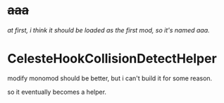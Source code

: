 # ~~aaa~~
###### at first, i think it should be loaded as the first mod, so it's named aaa.

# CelesteHookCollisionDetectHelper
modify monomod should be better, but i can't build it for some reason.

so it eventually becomes a helper.


